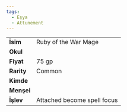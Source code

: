 ```yaml
---
tags:
  - Eşya
  - Attunement
---  
```

  
|  |  |  
|---|---|  
| **İsim** | Ruby of the War Mage|  
| **Okul** | |  
| **Fiyat** | 75 gp|  
| **Rarity** | Common|  
| **Kimde** | |  
| **Menşei** | |  
| **İşlev** | Attached become spell focus|  

